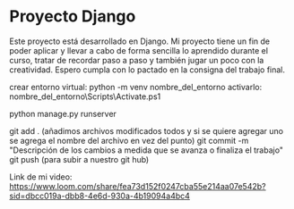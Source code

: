 # Proyecto Django

Este proyecto está desarrollado en Django. Mi proyecto tiene un fin de poder aplicar y llevar a cabo de forma sencilla lo aprendido durante el curso, tratar de recordar paso a paso y también jugar un poco con la creatividad. Espero cumpla con lo pactado en la consigna del trabajo final.

crear entorno virtual: python -m venv nombre_del_entorno
activarlo: nombre_del_entorno\Scripts\Activate.ps1

python manage.py runserver

git add . (añadimos archivos modificados todos y si se quiere agregar uno se agrega el nombre del archivo en vez del punto) 
git commit -m "Descripción de los cambios a medida que se avanza o finaliza el trabajo" 
git push (para subir a nuestro git hub)

Link de mi video: https://www.loom.com/share/fea73d152f0247cba55e214aa07e542b?sid=dbcc019a-dbb8-4e6d-930a-4b19094a4bc4

